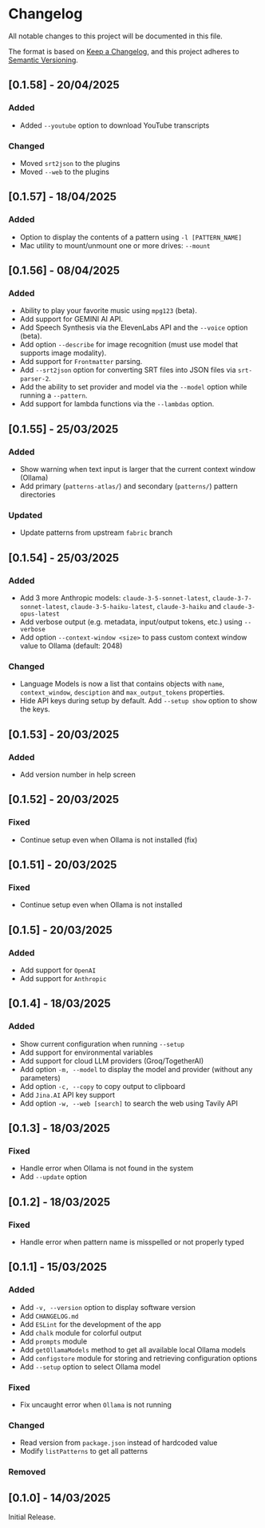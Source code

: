 # Changelog

All notable changes to this project will be documented in this file.

The format is based on [Keep a Changelog](https://keepachangelog.com/en/1.1.0/),
and this project adheres to [Semantic Versioning](https://semver.org/spec/v2.0.0.html).

## [0.1.58] - 20/04/2025

### Added

- Added `--youtube` option to download YouTube transcripts

### Changed

- Moved `srt2json` to the plugins
- Moved `--web` to the plugins

## [0.1.57] - 18/04/2025

### Added

- Option to display the contents of a pattern using `-l [PATTERN_NAME]`
- Mac utility to mount/unmount one or more drives: `--mount`

## [0.1.56] - 08/04/2025

### Added

- Ability to play your favorite music using `mpg123` (beta).
- Add support for GEMINI AI API.
- Add Speech Synthesis via the ElevenLabs API and the `--voice` option (beta).
- Add option `--describe` for image recognition (must use model that supports image modality).
- Add support for `Frontmatter` parsing.
- Add `--srt2json` option for converting SRT files into JSON files via `srt-parser-2`.
- Add the ability to set provider and model via the `--model` option while running a `--pattern`.
- Add support for lambda functions via the `--lambdas` option.

## [0.1.55] - 25/03/2025

### Added

- Show warning when text input is larger that the current context window (Ollama)
- Add primary (`patterns-atlas/`) and secondary (`patterns/`) pattern directories

### Updated

- Update patterns from upstream `fabric` branch

## [0.1.54] - 25/03/2025

### Added

- Add 3 more Anthropic models: `claude-3-5-sonnet-latest`, `claude-3-7-sonnet-latest`, `claude-3-5-haiku-latest`, `claude-3-haiku` and `claude-3-opus-latest`
- Add verbose output (e.g. metadata, input/output tokens, etc.) using `--verbose`
- Add option `--context-window <size>` to pass custom context window value to Ollama (default: 2048)

### Changed

- Language Models is now a list that contains objects with `name`, `context_window`, `desciption` and `max_output_tokens` properties.
- Hide API keys during setup by default. Add `--setup show` option to show the keys.

## [0.1.53] - 20/03/2025

### Added

- Add version number in help screen

## [0.1.52] - 20/03/2025

### Fixed

- Continue setup even when Ollama is not installed (fix)

## [0.1.51] - 20/03/2025

### Fixed

- Continue setup even when Ollama is not installed

## [0.1.5] - 20/03/2025

### Added

- Add support for `OpenAI`
- Add support for `Anthropic`

## [0.1.4] - 18/03/2025

### Added

- Show current configuration when running `--setup`
- Add support for environmental variables
- Add support for cloud LLM providers (Groq/TogetherAI)
- Add option `-m, --model` to display the model and provider (without any parameters)
- Add option `-c, --copy` to copy output to clipboard
- Add `Jina.AI` API key support
- Add option `-w, --web [search]` to search the web using Tavily API

## [0.1.3] - 18/03/2025

### Fixed

- Handle error when Ollama is not found in the system
- Add `--update` option

## [0.1.2] - 18/03/2025

### Fixed

- Handle error when pattern name is misspelled or not properly typed

## [0.1.1] - 15/03/2025

### Added

- Add `-v, --version` option to display software version
- Add `CHANGELOG.md`
- Add `ESLint` for the development of the app
- Add `chalk` module for colorful output
- Add `prompts` module
- Add `getOllamaModels` method to get all available local Ollama models 
- Add `configstore` module for storing and retrieving configuration options
- Add `--setup` option to select Ollama model

### Fixed

- Fix uncaught error when `Ollama` is not running

### Changed

- Read version from `package.json` instead of hardcoded value
- Modify `listPatterns` to get all patterns

### Removed

## [0.1.0] - 14/03/2025

Initial Release.

